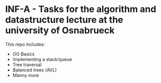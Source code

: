 # INF-A - Tasks for the algorithm and datastructure lecture at the university of Osnabrueck

This repo includes:
 * OO Basics
 * Implementing a stack/queue
 * Tree traversal
 * Balanced trees (AVL)
 * Manny more
